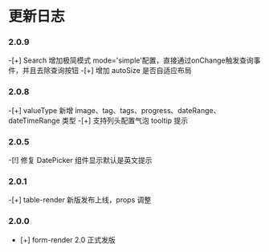 # 更新日志
### 2.0.9
-[+] Search 增加极简模式 mode='simple'配置，直接通过onChange触发查询事件，并且去除查询按钮
-[+] 增加 autoSize 是否自适应布局

### 2.0.8
-[+] valueType 新增 image、tag、tags、progress、dateRange、dateTimeRange 类型
-[+] 支持列头配置气泡 tooltip 提示

### 2.0.5
-[!] 修复 DatePicker 组件显示默认是英文提示
### 2.0.1
-[+] table-render 新版发布上线，props 调整
### 2.0.0

- [+] form-render 2.0 正式发版
